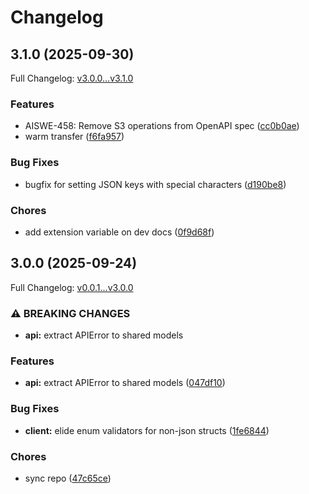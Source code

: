 # Changelog

## 3.1.0 (2025-09-30)

Full Changelog: [v3.0.0...v3.1.0](https://github.com/team-telnyx/telnyx-go/compare/v3.0.0...v3.1.0)

### Features

* AISWE-458: Remove S3 operations from OpenAPI spec ([cc0b0ae](https://github.com/team-telnyx/telnyx-go/commit/cc0b0aef2b5a7e7fedc02d9fef3add60b2b5ba66))
* warm transfer ([f6fa957](https://github.com/team-telnyx/telnyx-go/commit/f6fa957ca67c52f78a784a900ca8404cb0836cd5))


### Bug Fixes

* bugfix for setting JSON keys with special characters ([d190be8](https://github.com/team-telnyx/telnyx-go/commit/d190be890da779f518cb78d1ef262f3a73378137))


### Chores

* add extension variable on dev docs ([0f9d68f](https://github.com/team-telnyx/telnyx-go/commit/0f9d68f5d69dea43b0f6b74c78488d42c63ddebe))

## 3.0.0 (2025-09-24)

Full Changelog: [v0.0.1...v3.0.0](https://github.com/team-telnyx/telnyx-go/compare/v0.0.1...v3.0.0)

### ⚠ BREAKING CHANGES

* **api:** extract APIError to shared models

### Features

* **api:** extract APIError to shared models ([047df10](https://github.com/team-telnyx/telnyx-go/commit/047df107a0e129a71db1a41f4edbd556acf1219a))


### Bug Fixes

* **client:** elide enum validators for non-json structs ([1fe6844](https://github.com/team-telnyx/telnyx-go/commit/1fe6844f47a0cdc99db123a31cf3ee04dcfe06a9))


### Chores

* sync repo ([47c65ce](https://github.com/team-telnyx/telnyx-go/commit/47c65ce66fb46253601d34ebebf57848270a82a3))
